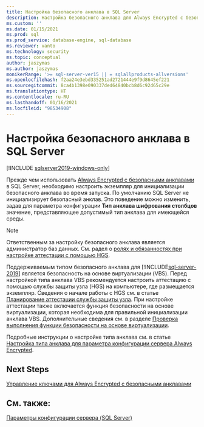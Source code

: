 ```yaml
---
title: Настройка безопасного анклава в SQL Server
description: Настройка безопасного анклава для Always Encrypted с безопасными анклавами для SQL Server.
ms.custom: ''
ms.date: 01/15/2021
ms.prod: sql
ms.prod_service: database-engine, sql-database
ms.reviewer: vanto
ms.technology: security
ms.topic: conceptual
author: jaszymas
ms.author: jaszymas
monikerRange: '>= sql-server-ver15 || = sqlallproducts-allversions'
ms.openlocfilehash: f2aa24e3ebd335251ad2721444e9f9d8645ef221
ms.sourcegitcommit: 8ca4b1398e090337ded64840bcb8d6c92d65c29e
ms.translationtype: HT
ms.contentlocale: ru-RU
ms.lasthandoff: 01/16/2021
ms.locfileid: "98534908"
---
```

# <a name="configure-the-secure-enclave-in-sql-server"></a>Настройка безопасного анклава в SQL Server

[!INCLUDE [sqlserver2019-windows-only](../../../includes/applies-to-version/sqlserver2019-windows-only.md)]

Прежде чем использовать [Always Encrypted с безопасными анклавами](always-encrypted-enclaves.md) в SQL Server, необходимо настроить экземпляр для инициализации безопасного анклава во время запуска. По умолчанию SQL Server не инициализирует безопасный анклав. Это поведение можно изменить, задав для параметра конфигурации **Тип анклава шифрования столбцов** значение, представляющее допустимый тип анклава для имеющейся среды.

> [!NOTE]
> Ответственным за настройку безопасного анклава является администратор баз данных. См. радел о [ролях и обязанностях при настройке аттестации с помощью HGS](always-encrypted-enclaves-host-guardian-service-plan.md#roles-and-responsibilities-when-configuring-attestation-with-hgs).

Поддерживаемым типом безопасного анклава для [!INCLUDE[sql-server-2019](../../../includes/sssqlv15-md.md)] является безопасность на основе виртуализации (VBS). Перед настройкой типа анклава VBS рекомендуется настроить аттестацию с помощью службы защиты узла (HGS) на компьютере, где размещается экземпляр. Сведения о начале работы с HGS см. в статье [Планирование аттестации службы защиты узла](always-encrypted-enclaves-host-guardian-service-plan.md). При настройке аттестации также включается функция безопасности на основе виртуализации, которая необходима для правильной инициализации анклава VBS. Дополнительные сведения см. в разделе [Проверка выполнения функции безопасности на основе виртуализации](always-encrypted-enclaves-host-guardian-service-register.md#step-2-verify-virtualization-based-security-is-running).

Подробные инструкции о настройке типа анклава см. в статье [Настройка типа анклава для параметра конфигурации сервера Always Encrypted](../../../database-engine/configure-windows/configure-column-encryption-enclave-type.md).

## <a name="next-steps"></a>Next Steps

 [Управление ключами для Always Encrypted с безопасными анклавами](always-encrypted-enclaves-manage-keys.md)

## <a name="see-also"></a>См. также:  
 
 [Параметры конфигурации сервера (SQL Server)](../../../database-engine/configure-windows/server-configuration-options-sql-server.md)
